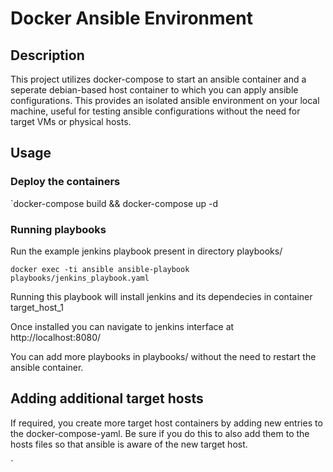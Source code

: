 # Docker Ansible Environment

## Description

This project utilizes docker-compose to start an ansible container and a seperate debian-based host container to which you can apply ansible configurations.
This provides an isolated ansible environment on your local machine, useful for testing ansible configurations without the need for target VMs or physical hosts.

## Usage

### Deploy the containers

`docker-compose build && docker-compose up -d

### Running playbooks

Run the example jenkins playbook present in directory playbooks/

`docker exec -ti ansible ansible-playbook playbooks/jenkins_playbook.yaml`

Running this playbook will install jenkins and its dependecies in container target_host_1

Once installed you can navigate to jenkins interface at http://localhost:8080/

You can add more playbooks in playbooks/ without the need to restart the ansible container.

## Adding additional target hosts

If required, you create more target host containers by adding new entries to the docker-compose-yaml. Be sure if you do this to also add them to the hosts files so that ansible is aware of the new target host.

`

